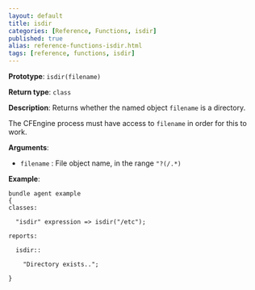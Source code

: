 ```yaml
---
layout: default
title: isdir
categories: [Reference, Functions, isdir]
published: true
alias: reference-functions-isdir.html
tags: [reference, functions, isdir]
---
```


**Prototype**: `isdir(filename)`

**Return type**: `class`

**Description**: Returns whether the named object `filename` is a directory.

The CFEngine process must have access to `filename` in order for this to work.

**Arguments**:

* `filename` : File object name, in the range `"?(/.*)`

**Example**:

```cf3
bundle agent example
{     
classes:

  "isdir" expression => isdir("/etc");

reports:

  isdir::

    "Directory exists..";

}
```

